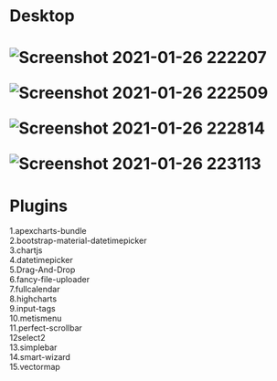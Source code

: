 <h1>Desktop<h1>
  
  
![Screenshot 2021-01-26 222207](https://user-images.githubusercontent.com/59271775/105860889-0e9c9300-6029-11eb-8197-0f4ff40d2a0d.png)


![Screenshot 2021-01-26 222509](https://user-images.githubusercontent.com/59271775/105863838-435e1980-602c-11eb-9209-5b283b57d2a8.png)







![Screenshot 2021-01-26 222814](https://user-images.githubusercontent.com/59271775/105864001-70123100-602c-11eb-8a0f-279f5d6593a6.png)


![Screenshot 2021-01-26 223113](https://user-images.githubusercontent.com/59271775/105866778-4d354c00-602f-11eb-98cc-61fb13e7a1af.png)




<h1>Plugins</h1>

1.apexcharts-bundle<br>
2.bootstrap-material-datetimepicker<br>
3.chartjs<br>
4.datetimepicker<br>
5.Drag-And-Drop<br>
6.fancy-file-uploader<br>
7.fullcalendar<br>
8.highcharts<br>
9.input-tags<br>
10.metismenu<br>
11.perfect-scrollbar<br>
12select2<br>
13.simplebar<br>
14.smart-wizard<br>
15.vectormap
